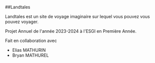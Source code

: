 ##Landtales 

Landtales est un site de voyage imaginaire sur lequel vous pouvez vous pouvez voyager.

Projet Annuel de l'année 2023-2024 à l'ESGI en Première Année.

Fait en collaboration avec 
- Elias MATHURIN
- Bryan MATHUREL
